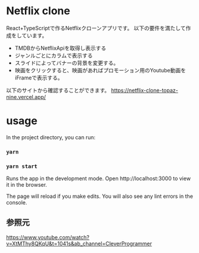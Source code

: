 # Netflix clone

React+TypeScriptで作るNetflixクローンアプリです。
以下の要件を満たして作成をしています。

- TMDBからNetflixApiを取得し表示する
- ジャンルごとにカラムで表示する
- スライドによってバナーの背景を変更する。
- 映画をクリックすると、映画があればプロモーション用のYoutube動画をiFrameで表示する。

以下のサイトから確認することができます。
https://netflix-clone-topaz-nine.vercel.app/
# usage

In the project directory, you can run:

### `yarn`

### `yarn start`

Runs the app in the development mode.
Open http://localhost:3000 to view it in the browser.

The page will reload if you make edits.
You will also see any lint errors in the console.


## 参照元

https://www.youtube.com/watch?v=XtMThy8QKqU&t=1041s&ab_channel=CleverProgrammer
